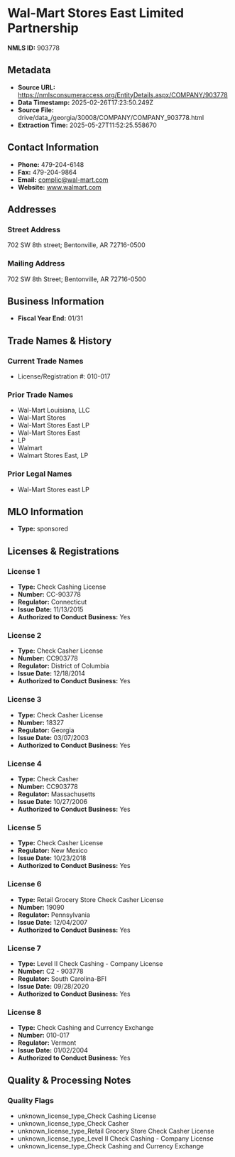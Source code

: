 # Wal-Mart Stores East Limited Partnership

**NMLS ID:** 903778

## Metadata
- **Source URL:** https://nmlsconsumeraccess.org/EntityDetails.aspx/COMPANY/903778
- **Data Timestamp:** 2025-02-26T17:23:50.249Z
- **Source File:** drive/data_/georgia/30008/COMPANY/COMPANY_903778.html
- **Extraction Time:** 2025-05-27T11:52:25.558670

## Contact Information
- **Phone:** 479-204-6148
- **Fax:** 479-204-9864
- **Email:** complic@wal-mart.com
- **Website:** www.walmart.com

## Addresses
### Street Address
702 SW 8th street; Bentonville, AR 72716-0500

### Mailing Address
702 SW 8th Street; Bentonville, AR 72716-0500

## Business Information
- **Fiscal Year End:** 01/31

## Trade Names & History
### Current Trade Names
- License/Registration #: 010-017

### Prior Trade Names
- Wal-Mart Louisiana, LLC
- Wal-Mart Stores
- Wal-Mart Stores East LP
- Wal-Mart Stores East
- LP
- Walmart
- Walmart Stores East, LP

### Prior Legal Names
- Wal-Mart Stores east LP

## MLO Information
- **Type:** sponsored

## Licenses & Registrations

### License 1
- **Type:** Check Cashing License
- **Number:** CC-903778
- **Regulator:** Connecticut
- **Issue Date:** 11/13/2015
- **Authorized to Conduct Business:** Yes

### License 2
- **Type:** Check Casher License
- **Number:** CC903778
- **Regulator:** District of Columbia
- **Issue Date:** 12/18/2014
- **Authorized to Conduct Business:** Yes

### License 3
- **Type:** Check Casher License
- **Number:** 18327
- **Regulator:** Georgia
- **Issue Date:** 03/07/2003
- **Authorized to Conduct Business:** Yes

### License 4
- **Type:** Check Casher
- **Number:** CC903778
- **Regulator:** Massachusetts
- **Issue Date:** 10/27/2006
- **Authorized to Conduct Business:** Yes

### License 5
- **Type:** Check Casher License
- **Regulator:** New Mexico
- **Issue Date:** 10/23/2018
- **Authorized to Conduct Business:** Yes

### License 6
- **Type:** Retail Grocery Store Check Casher License
- **Number:** 19090
- **Regulator:** Pennsylvania
- **Issue Date:** 12/04/2007
- **Authorized to Conduct Business:** Yes

### License 7
- **Type:** Level II Check Cashing - Company License
- **Number:** C2 - 903778
- **Regulator:** South Carolina-BFI
- **Issue Date:** 09/28/2020
- **Authorized to Conduct Business:** Yes

### License 8
- **Type:** Check Cashing and Currency Exchange
- **Number:** 010-017
- **Regulator:** Vermont
- **Issue Date:** 01/02/2004
- **Authorized to Conduct Business:** Yes

## Quality & Processing Notes
### Quality Flags
- unknown_license_type_Check Cashing License
- unknown_license_type_Check Casher
- unknown_license_type_Retail Grocery Store Check Casher License
- unknown_license_type_Level II Check Cashing - Company License
- unknown_license_type_Check Cashing and Currency Exchange
